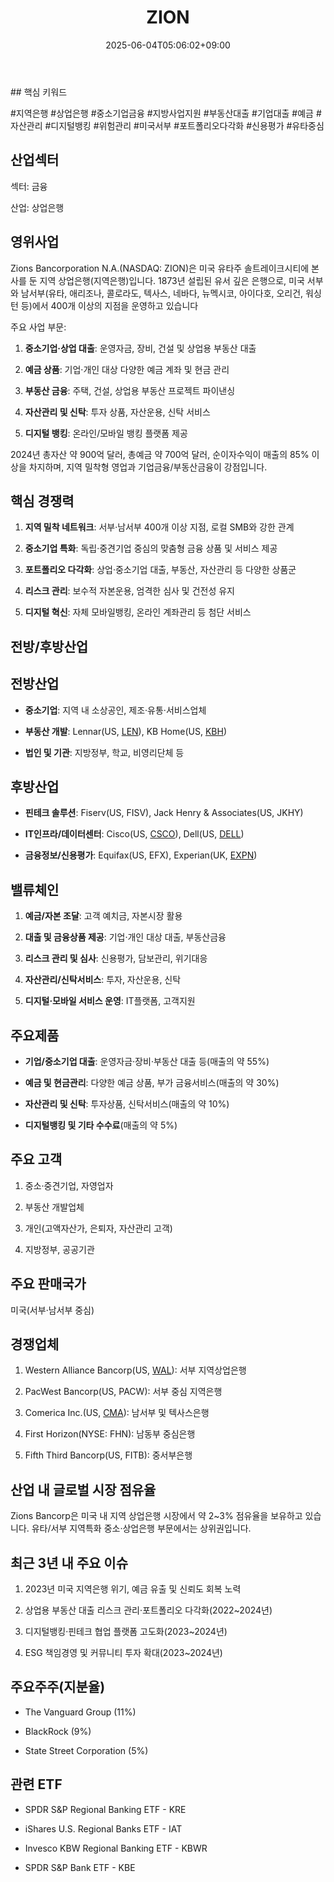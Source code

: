 ﻿---
title: "ZION"
date: 2025-06-04T05:06:02+09:00
lastmod: 2025-06-04T05:06:02+09:00
type: docs
sidebar:
  open: true
weight: 999
---
<div style="display:none">
  <meta property="article:published_time" content="2025-06-03T20:06:02Z" />
  <meta property="article:modified_time" content="2025-06-03T20:06:02Z" />
</div>
## 핵심 키워드

#지역은행 #상업은행 #중소기업금융 #지방사업지원 #부동산대출 #기업대출 #예금 #자산관리 #디지털뱅킹 #위험관리 #미국서부 #포트폴리오다각화 #신용평가  #유타중심 

## 산업섹터

섹터: 금융

산업: 상업은행

## 영위사업

Zions Bancorporation N.A.(NASDAQ: ZION)은 미국 유타주 솔트레이크시티에 본사를 둔 지역 상업은행(지역은행)입니다. 1873년 설립된 유서 깊은 은행으로, 미국 서부와 남서부(유타, 애리조나, 콜로라도, 텍사스, 네바다, 뉴멕시코, 아이다호, 오리건, 워싱턴 등)에서 400개 이상의 지점을 운영하고 있습니다

주요 사업 부문:

1. **중소기업·상업 대출**: 운영자금, 장비, 건설 및 상업용 부동산 대출
    
2. **예금 상품**: 기업·개인 대상 다양한 예금 계좌 및 현금 관리
    
3. **부동산 금융**: 주택, 건설, 상업용 부동산 프로젝트 파이낸싱
    
4. **자산관리 및 신탁**: 투자 상품, 자산운용, 신탁 서비스
    
5. **디지털 뱅킹**: 온라인/모바일 뱅킹 플랫폼 제공

2024년 총자산 약 900억 달러, 총예금 약 700억 달러, 순이자수익이 매출의 85% 이상을 차지하며, 지역 밀착형 영업과 기업금융/부동산금융이 강점입니다.

## 핵심 경쟁력

1. **지역 밀착 네트워크**: 서부·남서부 400개 이상 지점, 로컬 SMB와 강한 관계
    
2. **중소기업 특화**: 독립·중견기업 중심의 맞춤형 금융 상품 및 서비스 제공
    
3. **포트폴리오 다각화**: 상업·중소기업 대출, 부동산, 자산관리 등 다양한 상품군
    
4. **리스크 관리**: 보수적 자본운용, 엄격한 심사 및 건전성 유지
    
5. **디지털 혁신**: 자체 모바일뱅킹, 온라인 계좌관리 등 첨단 서비스

## 전방/후방산업

## 전방산업

- **중소기업**: 지역 내 소상공인, 제조·유통·서비스업체
    
- **부동산 개발**: Lennar(US, [LEN](/company-analysis/len/)), KB Home(US, [KBH](/company-analysis/kbh/))
    
- **법인 및 기관**: 지방정부, 학교, 비영리단체 등

## 후방산업

- **핀테크 솔루션**: Fiserv(US, FISV), Jack Henry & Associates(US, JKHY)
    
- **IT인프라/데이터센터**: Cisco(US, [CSCO](/company-analysis/csco/)), Dell(US, [DELL](/company-analysis/dell/))
    
- **금융정보/신용평가**: Equifax(US, EFX), Experian(UK, [EXPN](/company-analysis/expn/))

## 밸류체인

1. **예금/자본 조달**: 고객 예치금, 자본시장 활용
    
2. **대출 및 금융상품 제공**: 기업·개인 대상 대출, 부동산금융
    
3. **리스크 관리 및 심사**: 신용평가, 담보관리, 위기대응
    
4. **자산관리/신탁서비스**: 투자, 자산운용, 신탁
    
5. **디지털·모바일 서비스 운영**: IT플랫폼, 고객지원

## 주요제품

- **기업/중소기업 대출**: 운영자금·장비·부동산 대출 등(매출의 약 55%)
    
- **예금 및 현금관리**: 다양한 예금 상품, 부가 금융서비스(매출의 약 30%)
    
- **자산관리 및 신탁**: 투자상품, 신탁서비스(매출의 약 10%)
    
- **디지털뱅킹 및 기타 수수료**(매출의 약 5%)

## 주요 고객

1. 중소·중견기업, 자영업자
    
2. 부동산 개발업체
    
3. 개인(고액자산가, 은퇴자, 자산관리 고객)
    
4. 지방정부, 공공기관

## 주요 판매국가

미국(서부·남서부 중심)

## 경쟁업체

1. Western Alliance Bancorp(US, [WAL](/company-analysis/wal/)): 서부 지역상업은행
    
2. PacWest Bancorp(US, PACW): 서부 중심 지역은행
    
3. Comerica Inc.(US, [CMA](/company-analysis/cma/)): 남서부 및 텍사스은행
    
4. First Horizon(NYSE: FHN): 남동부 중심은행
    
5. Fifth Third Bancorp(US, FITB): 중서부은행

## 산업 내 글로벌 시장 점유율

Zions Bancorp은 미국 내 지역 상업은행 시장에서 약 2~3% 점유율을 보유하고 있습니다. 유타/서부 지역특화 중소·상업은행 부문에서는 상위권입니다.

## 최근 3년 내 주요 이슈

1. 2023년 미국 지역은행 위기, 예금 유출 및 신뢰도 회복 노력
    
2. 상업용 부동산 대출 리스크 관리·포트폴리오 다각화(2022~2024년)
    
3. 디지털뱅킹·핀테크 협업 플랫폼 고도화(2023~2024년)
    
4. ESG 책임경영 및 커뮤니티 투자 확대(2023~2024년)

## 주요주주(지분율)

- The Vanguard Group (11%)
    
- BlackRock (9%)
    
- State Street Corporation (5%)

## 관련 ETF

- SPDR S&P Regional Banking ETF - KRE
    
- iShares U.S. Regional Banks ETF - IAT
    
- Invesco KBW Regional Banking ETF - KBWR
    
- SPDR S&P Bank ETF - KBE
